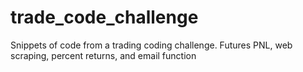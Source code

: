 # trade_code_challenge
Snippets of code from a trading coding challenge. Futures PNL, web scraping, percent returns, and email function
